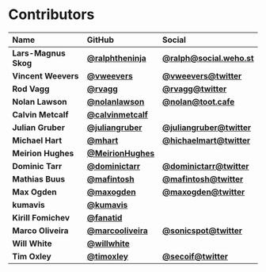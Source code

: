 # Contributors

| Name                 | GitHub                                                 | Social                                                        |
| :------------------- | :----------------------------------------------------- | :------------------------------------------------------------ |
| **Lars-Magnus Skog** | [**@ralphtheninja**](https://github.com/ralphtheninja) | [**@ralph@social.weho.st**](https://social.weho.st/@ralph)    |
| **Vincent Weevers**  | [**@vweevers**](https://github.com/vweevers)           | [**@vweevers@twitter**](https://twitter.com/vweevers)         |
| **Rod Vagg**         | [**@rvagg**](https://github.com/rvagg)                 | [**@rvagg@twitter**](https://twitter.com/rvagg)               |
| **Nolan Lawson**     | [**@nolanlawson**](https://github.com/nolanlawson)     | [**@nolan@toot.cafe**](https://toot.cafe/@nolan)              |
| **Calvin Metcalf**   | [**@calvinmetcalf**](https://github.com/calvinmetcalf) |                                                               |
| **Julian Gruber**    | [**@juliangruber**](https://github.com/juliangruber)   | [**@juliangruber@twitter**](https://twitter.com/juliangruber) |
| **Michael Hart**     | [**@mhart**](https://github.com/mhart)                 | [**@hichaelmart@twitter**](https://twitter.com/hichaelmart)   |
| **Meirion Hughes**   | [**@MeirionHughes**](https://github.com/MeirionHughes) |                                                               |
| **Dominic Tarr**     | [**@dominictarr**](https://github.com/dominictarr)     | [**@dominictarr@twitter**](https://twitter.com/dominictarr)   |
| **Mathias Buus**     | [**@mafintosh**](https://github.com/mafintosh)         | [**@mafintosh@twitter**](https://twitter.com/mafintosh)       |
| **Max Ogden**        | [**@maxogden**](https://github.com/maxogden)           | [**@maxogden@twitter**](https://twitter.com/maxogden)         |
| **kumavis**          | [**@kumavis**](https://github.com/kumavis)             |                                                               |
| **Kirill Fomichev**  | [**@fanatid**](https://github.com/fanatid)             |                                                               |
| **Marco Oliveira**   | [**@marcooliveira**](https://github.com/marcooliveira) | [**@sonicspot@twitter**](https://twitter.com/sonicspot)       |
| **Will White**       | [**@willwhite**](https://github.com/willwhite)         |                                                               |
| **Tim Oxley**        | [**@timoxley**](https://github.com/timoxley)           | [**@secoif@twitter**](https://twitter.com/secoif)             |
